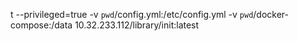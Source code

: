 t --privileged=true -v `pwd`/config.yml:/etc/config.yml -v `pwd`/docker-compose:/data 10.32.233.112/library/init:latest
